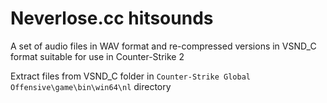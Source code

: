 # Neverlose.cc hitsounds

A set of audio files in WAV format and re-compressed versions in VSND_C format suitable for use in Counter-Strike 2

Extract files from VSND_C folder in `Counter-Strike Global Offensive\game\bin\win64\nl` directory
